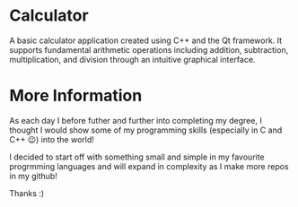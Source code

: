 # Calculator
A basic calculator application created using C++ and the Qt framework. It supports fundamental arithmetic operations including addition, subtraction, multiplication, and division through an intuitive graphical interface.
# More Information
As each day I before futher and further into completing my degree, I thought I would show some of my programming skills (especially in C and C++ 😉) into the world!

I decided to start off with something small and simple in my favourite progrmming languages and will expand in complexity as I make more repos in my github!

Thanks :)

